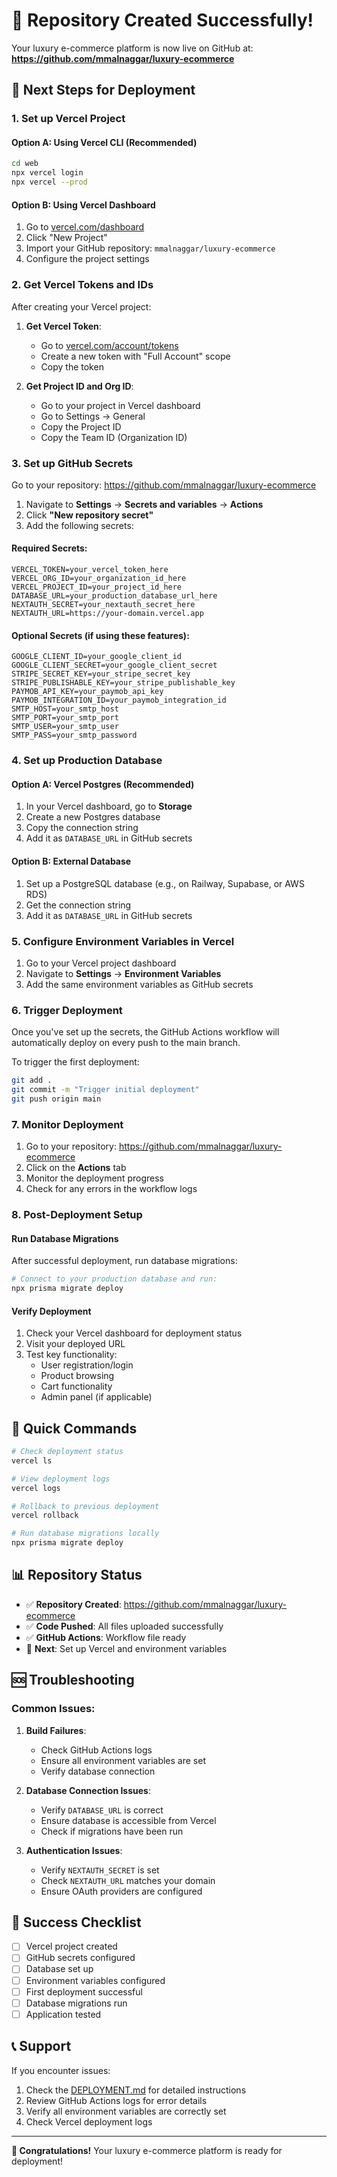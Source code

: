 # 🎉 Repository Created Successfully!

Your luxury e-commerce platform is now live on GitHub at:
**https://github.com/mmalnaggar/luxury-ecommerce**

## 🚀 Next Steps for Deployment

### 1. Set up Vercel Project

#### Option A: Using Vercel CLI (Recommended)
```bash
cd web
npx vercel login
npx vercel --prod
```

#### Option B: Using Vercel Dashboard
1. Go to [vercel.com/dashboard](https://vercel.com/dashboard)
2. Click "New Project"
3. Import your GitHub repository: `mmalnaggar/luxury-ecommerce`
4. Configure the project settings

### 2. Get Vercel Tokens and IDs

After creating your Vercel project:

1. **Get Vercel Token**:
   - Go to [vercel.com/account/tokens](https://vercel.com/account/tokens)
   - Create a new token with "Full Account" scope
   - Copy the token

2. **Get Project ID and Org ID**:
   - Go to your project in Vercel dashboard
   - Go to Settings → General
   - Copy the Project ID
   - Copy the Team ID (Organization ID)

### 3. Set up GitHub Secrets

Go to your repository: https://github.com/mmalnaggar/luxury-ecommerce

1. Navigate to **Settings** → **Secrets and variables** → **Actions**
2. Click **"New repository secret"**
3. Add the following secrets:

#### Required Secrets:
```
VERCEL_TOKEN=your_vercel_token_here
VERCEL_ORG_ID=your_organization_id_here
VERCEL_PROJECT_ID=your_project_id_here
DATABASE_URL=your_production_database_url_here
NEXTAUTH_SECRET=your_nextauth_secret_here
NEXTAUTH_URL=https://your-domain.vercel.app
```

#### Optional Secrets (if using these features):
```
GOOGLE_CLIENT_ID=your_google_client_id
GOOGLE_CLIENT_SECRET=your_google_client_secret
STRIPE_SECRET_KEY=your_stripe_secret_key
STRIPE_PUBLISHABLE_KEY=your_stripe_publishable_key
PAYMOB_API_KEY=your_paymob_api_key
PAYMOB_INTEGRATION_ID=your_paymob_integration_id
SMTP_HOST=your_smtp_host
SMTP_PORT=your_smtp_port
SMTP_USER=your_smtp_user
SMTP_PASS=your_smtp_password
```

### 4. Set up Production Database

#### Option A: Vercel Postgres (Recommended)
1. In your Vercel dashboard, go to **Storage**
2. Create a new Postgres database
3. Copy the connection string
4. Add it as `DATABASE_URL` in GitHub secrets

#### Option B: External Database
1. Set up a PostgreSQL database (e.g., on Railway, Supabase, or AWS RDS)
2. Get the connection string
3. Add it as `DATABASE_URL` in GitHub secrets

### 5. Configure Environment Variables in Vercel

1. Go to your Vercel project dashboard
2. Navigate to **Settings** → **Environment Variables**
3. Add the same environment variables as GitHub secrets

### 6. Trigger Deployment

Once you've set up the secrets, the GitHub Actions workflow will automatically deploy on every push to the main branch.

To trigger the first deployment:
```bash
git add .
git commit -m "Trigger initial deployment"
git push origin main
```

### 7. Monitor Deployment

1. Go to your repository: https://github.com/mmalnaggar/luxury-ecommerce
2. Click on the **Actions** tab
3. Monitor the deployment progress
4. Check for any errors in the workflow logs

### 8. Post-Deployment Setup

#### Run Database Migrations
After successful deployment, run database migrations:
```bash
# Connect to your production database and run:
npx prisma migrate deploy
```

#### Verify Deployment
1. Check your Vercel dashboard for deployment status
2. Visit your deployed URL
3. Test key functionality:
   - User registration/login
   - Product browsing
   - Cart functionality
   - Admin panel (if applicable)

## 🔧 Quick Commands

```bash
# Check deployment status
vercel ls

# View deployment logs
vercel logs

# Rollback to previous deployment
vercel rollback

# Run database migrations locally
npx prisma migrate deploy
```

## 📊 Repository Status

- ✅ **Repository Created**: https://github.com/mmalnaggar/luxury-ecommerce
- ✅ **Code Pushed**: All files uploaded successfully
- ✅ **GitHub Actions**: Workflow file ready
- 🔄 **Next**: Set up Vercel and environment variables

## 🆘 Troubleshooting

### Common Issues:

1. **Build Failures**:
   - Check GitHub Actions logs
   - Ensure all environment variables are set
   - Verify database connection

2. **Database Connection Issues**:
   - Verify `DATABASE_URL` is correct
   - Ensure database is accessible from Vercel
   - Check if migrations have been run

3. **Authentication Issues**:
   - Verify `NEXTAUTH_SECRET` is set
   - Check `NEXTAUTH_URL` matches your domain
   - Ensure OAuth providers are configured

## 🎯 Success Checklist

- [ ] Vercel project created
- [ ] GitHub secrets configured
- [ ] Database set up
- [ ] Environment variables configured
- [ ] First deployment successful
- [ ] Database migrations run
- [ ] Application tested

## 📞 Support

If you encounter issues:
1. Check the [DEPLOYMENT.md](./web/DEPLOYMENT.md) for detailed instructions
2. Review GitHub Actions logs for error details
3. Verify all environment variables are correctly set
4. Check Vercel deployment logs

---

**🎉 Congratulations!** Your luxury e-commerce platform is ready for deployment! 
